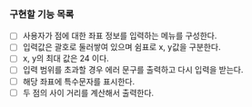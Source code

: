 ### 구현할 기능 목록
- [ ] 사용자가 점에 대한 좌표 정보를 입력하는 메뉴를 구성한다.
- [ ] 입력값은 괄호로 둘러쌓여 있으며 쉼표로 x, y값을 구분한다.
- [ ] x, y의 최대 값은 24 이다.
- [ ] 입력 범위를 초과할 경우 에러 문구를 출력하고 다시 입력을 받는다.
- [ ] 해당 좌표에 특수문자를 표시한다.
- [ ] 두 점의 사이 거리를 계산해서 출력한다.
